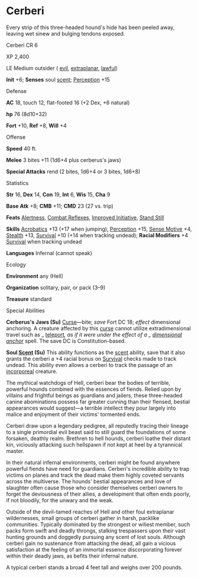 # Cerberi

Every strip of this three-headed hound's hide has been peeled away, leaving wet sinew and bulging tendons exposed.

Cerberi CR 6

XP 2,400

LE Medium outsider ( [evil](monsters/creatureTypes.md#_evil-subtype), [extraplanar](monsters/creatureTypes.md#_extraplanar-subtype), [lawful](monsters/creatureTypes.md#_lawful-subtype))

**Init** +6; **Senses** soul [scent](monsters/universalMonsterRules.md#_scent); [Perception](skills/perception.md#_perception) +15

Defense

**AC** 18, touch 12, flat-footed 16 (+2 Dex, +6 natural)

**hp** 76 (8d10+32)

**Fort** +10, **Ref** +8, **Will** +4

Offense

**Speed** 40 ft.

**Melee** 3 bites +11 (1d6+4 plus cerberus's jaws)

**Special Attacks** rend (2 bites, 1d6+4 or 3 bites, 1d6+8)

Statistics

**Str** 16, **Dex** 14, **Con** 19, **Int** 6, **Wis** 15, **Cha** 9

**Base Atk** +8; **CMB** +11; **CMD** 23 (27 vs. trip)

**Feats** [Alertness](feats.md#_alertness), [Combat Reflexes](feats.md#_combat-reflexes), [Improved Initiative](feats.md#_improved-initiative), [Stand Still](feats.md#_stand-still)

**Skills** [Acrobatics](skills/acrobatics.md#_acrobatics) +13 (+17 when jumping), [Perception](skills/perception.md#_perception) +15, [Sense Motive](skills/senseMotive.md#_sense-motive) +4, [Stealth](skills/stealth.md#_stealth) +13, [Survival](skills/survival.md#_survival) +10 (+14 when tracking undead); **Racial Modifiers** +4 [Survival](skills/survival.md#_survival) when tracking undead

**Languages** Infernal (cannot speak)

Ecology

**Environment** any (Hell)

**Organization** solitary, pair, or pack (3–9)

**Treasure** standard

Special Abilities

**Cerberus's Jaws (Su)** [Curse](monsters/universalMonsterRules.md#_curse)—bite; _save_ Fort DC 18; _effect_ dimensional anchoring. A creature affected by this [curse](monsters/universalMonsterRules.md#_curse) cannot utilize extradimensional travel such as _ [teleport](spells/teleport.md#_teleport)_, as if it were under the effect of a _ [dimensional anchor](spells/dimensionalAnchor.md#_dimensional)_ spell. The save DC is Constitution-based.

**Soul [Scent](monsters/universalMonsterRules.md#_scent) (Su)** This ability functions as the [scent](monsters/universalMonsterRules.md#_scent) ability, save that it also grants the cerberi a +4 racial bonus on [Survival](skills/survival.md#_survival) checks made to track undead. This ability even allows a cerberi to track the passage of an [incorporeal](monsters/creatureTypes.md#_incorporeal-subtype) creature.

The mythical watchdogs of Hell, cerberi bear the bodies of terrible, powerful hounds combined with the essences of fiends. Relied upon by villains and frightful beings as guardians and jailers, these three-headed canine abominations possess far greater cunning than their flensed, bestial appearances would suggest—a terrible intellect they pour largely into malice and enjoyment of their victims' tormented ends.

Cerberi draw upon a legendary pedigree, all reputedly tracing their lineage to a single primordial evil beast said to still guard the foundations of some forsaken, deathly realm. Brethren to hell hounds, cerberi loathe their distant kin, viciously attacking such hellspawn if not kept at heel by a tyrannical master.

In their natural infernal environments, cerberi might be found anywhere powerful fiends have need for guardians. Cerberi's incredible ability to trap victims on planes and track the dead make them highly coveted servants across the multiverse. The hounds' bestial appearances and love of slaughter often cause those who consider themselves cerberi owners to forget the deviousness of their allies, a development that often ends poorly, if not bloodily, for the unwary and the weak.

Outside of the devil-tamed reaches of Hell and other foul extraplanar wildernesses, small groups of cerberi gather in harsh, packlike communities. Typically dominated by the strongest or wiliest member, such packs form swift and deadly throngs, stalking trespassers upon their vast hunting grounds and doggedly pursuing any scent of lost souls. Although cerberi gain no sustenance from attacking the dead, all gain a vicious satisfaction at the feeling of an immortal essence discorporating forever within their deadly jaws, as befits their infernal nature.

A typical cerberi stands a broad 4 feet tall and weighs over 200 pounds.

